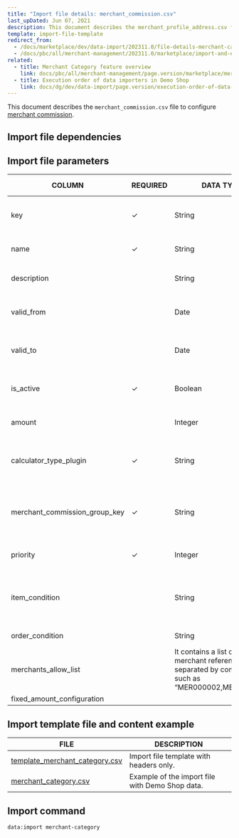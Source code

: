 ```yaml
---
title: "Import file details: merchant_commission.csv"
last_upDated: Jun 07, 2021
description: This document describes the merchant_profile_address.csv file to configure merchant profile addresses in your Spryker shop.
template: import-file-template
redirect_from:
  - /docs/marketplace/dev/data-import/202311.0/file-details-merchant-category.csv.html
  - /docs/pbc/all/merchant-management/202311.0/marketplace/import-and-export-data/file-details-merchant-category.csv.html
related:
  - title: Merchant Category feature overview
    link: docs/pbc/all/merchant-management/page.version/marketplace/merchant-category-feature-overview.html
  - title: Execution order of data importers in Demo Shop
    link: docs/dg/dev/data-import/page.version/execution-order-of-data-importers.html
---
```


This document describes the `merchant_commission.csv` file to configure [merchant commission](/docs/pbc/all/merchant-management/{{page.version}}/marketplace/marketplace-merchant-commission-feature-overview.html).

## Import file dependencies



## Import file parameters

| COLUMN                        | REQUIRED | DATA TYPE | DATA EXAMPLE                                      | DATA EXPLANATION                                |
|-------------------------------|----------|-----------|---------------------------------------------------|-------------------------------------------------|
| key                           | ✓        | String    | mc1                                               | Unique identifier of the merchant commission.          |
| name                          | ✓        | String    | Merchant Commission 1                             | Name of the merchant commission.                |
| description                   |          | String    |                                                   | Description of the merchant commission.         |
| valid_from                    |          | Date      | 2024-01-01                                        | Starting from this date the commission is applied. |
| valid_to                      |          | Date      | 2029-06-01                                        | The last day of when the commission is applied.   |
| is_active                     | ✓        | Boolean      | 1                                                 | Defines if the merchant commission is active.   |
| amount                        |          | Integer       | 5                                                 | Amount of the merchant commission.              |
| calculator_type_plugin        | ✓        | String    | percentage                                        | Type of the calculator plugin used to calculate the commission.             |
| merchant_commission_group_key | ✓        | String    | primary                                           | Defines the merchant commission group. Can be primary or secondary.           |
| priority                      | ✓        | Integer       | 1                                                 | Priority of the merchant commission.            |
| item_condition                |          | String    | item-price >= '500' AND category IS IN 'computer' | Item conditions that must be fulfilled to apply the commission.                         |
| order_condition               |          | String    | "price-mode = ""GROSS_MODE"""                     | Condition for the order.                        |
| merchants_allow_list |       |  It contains a list of merchant references separated by commas, such as “MER000002,MER000006”
| fixed_amount_configuration |    |     |    EUR|0.5|0.5,CHF|0.5|0.5         |     Defines fixed amount commission configuration in case a fixed commission needs to be applied to each item in the order. Format: `CURRENCY|GROSS AMOUNT|NET AMOUNT` |


## Import template file and content example

| FILE       | DESCRIPTION     |
| ---------------------------------- | --------------------------- |
| [template_merchant_category.csv](https://spryker.s3.eu-central-1.amazonaws.com/docs/Developer+Guide/Back-End/Data+Manipulation/Data+Ingestion/Data+Import/Data+Import+Categories/Marketplace+setup/template_merchant_category.csv) | Import file template with headers only.         |
| [merchant_category.csv](https://spryker.s3.eu-central-1.amazonaws.com/docs/Developer+Guide/Back-End/Data+Manipulation/Data+Ingestion/Data+Import/Data+Import+Categories/Marketplace+setup/merchant_category.csv) | Example of the import file with Demo Shop data. |


## Import command

```bash
data:import merchant-category
```
